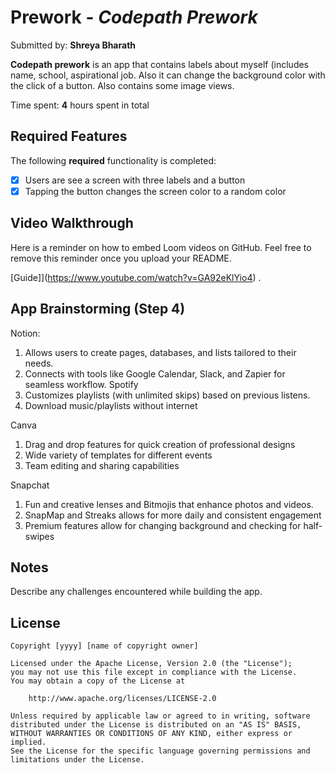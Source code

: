 # Prework - *Codepath Prework*

Submitted by: **Shreya Bharath**

**Codepath prework** is an app that contains labels about myself (includes name, school, aspirational job. Also it can change the background color with the click of a button. Also contains some image views. 

Time spent: **4** hours spent in total

## Required Features

The following **required** functionality is completed:

- [x] Users are see a screen with three labels and a button
- [x] Tapping the button changes the screen color to a random color
 
## Video Walkthrough

Here is a reminder on how to embed Loom videos on GitHub. Feel free to remove this reminder once you upload your README. 

[Guide]](https://www.youtube.com/watch?v=GA92eKlYio4) .

## App Brainstorming (Step 4)
Notion: 
1. Allows users to create pages, databases, and lists tailored to their needs.
2. Connects with tools like Google Calendar, Slack, and Zapier for seamless workflow.
Spotify
1. Customizes playlists (with unlimited skips) based on previous listens.
2. Download music/playlists without internet

Canva
1. Drag and drop features for quick creation of professional designs
2. Wide variety of templates for different events
3. Team editing and sharing capabilities

Snapchat
1. Fun and creative lenses and Bitmojis that enhance photos and videos.
2. SnapMap and Streaks allows for more daily and consistent engagement
3. Premium features allow for changing background and checking for half-swipes

## Notes

Describe any challenges encountered while building the app.

## License

    Copyright [yyyy] [name of copyright owner]

    Licensed under the Apache License, Version 2.0 (the "License");
    you may not use this file except in compliance with the License.
    You may obtain a copy of the License at

        http://www.apache.org/licenses/LICENSE-2.0

    Unless required by applicable law or agreed to in writing, software
    distributed under the License is distributed on an "AS IS" BASIS,
    WITHOUT WARRANTIES OR CONDITIONS OF ANY KIND, either express or implied.
    See the License for the specific language governing permissions and
    limitations under the License.
